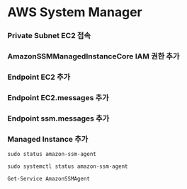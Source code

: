# AWS System Manager 

### Private Subnet EC2 접속 
### AmazonSSMManagedInstanceCore IAM 권한 추가
### Endpoint EC2 추가 
### Endpoint EC2.messages 추가
### Endpoint ssm.messages 추가 

### Managed Instance 추가 

```
sudo status amazon-ssm-agent

sudo systemctl status amazon-ssm-agent 

Get-Service AmazonSSMAgent 
```
